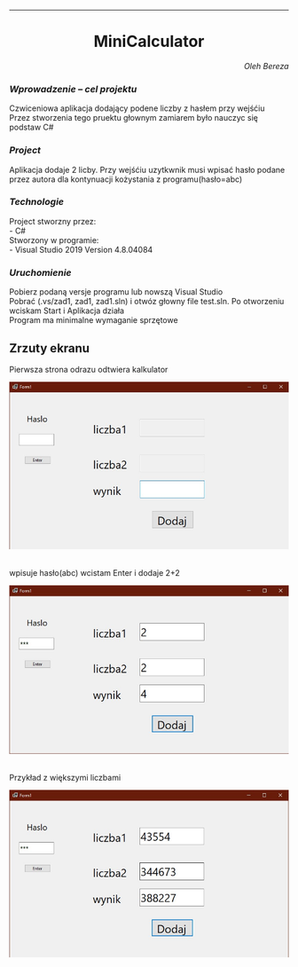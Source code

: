 <hr>
<h1 align="center">
  <b>MiniCalculator</b>
</h1>
<i>
<p align="right">
  Oleh Bereza
</p>
</i>

<h3>
  <i>
  Wprowadzenie – cel projektu
  </i>
</h3>
Czwiceniowa aplikacja dodający podene liczby z hasłem przy wejśćiu<br>
Przez stworzenia tego pruektu głownym zamiarem było nauczyc się podstaw C#
<br>

<h3>
  <i>
  Project
  </i>
</h3>
Aplikacja dodaje 2 licby. 
Przy wejśćiu uzytkwnik musi wpisać hasło podane przez autora dla kontynuacji kożystania z programu(hasło=abc)
<br>

<h3>
  <i>
  Technologie
  </i>
</h3>
Project stworzny przez:
<br>
- C#
<br>
Stworzony w programie:
<br>
- Visual Studio 2019 Version 4.8.04084

<h3>
  <i>
  Uruchomienie
  </i>
</h3>
Pobierz podaną versje programu lub nowszą Visual Studio<br>
Pobrać (.vs/zad1, zad1, zad1.sln) i otwóz głowny file test.sln. Po otworzeniu wciskam Start i Aplikacja działa<br>
Program ma minimalne wymaganie sprzętowe<br>


<h2>
  Zrzuty ekranu
</h2>
Pierwsza strona odrazu odtwiera kalkulator

![alt tag](https://github.com/OlehBereza/miniCalculator/blob/main/screenMiniCal/Screenshot_1.jpg?raw=true)

<br>
wpisuje hasło(abc) wcistam Enter i dodaje 2+2

![alt tag](https://github.com/OlehBereza/miniCalculator/blob/main/screenMiniCal/Screenshot_2.jpg?raw=true)

<br>
Przykład z większymi liczbami

![alt tag](https://github.com/OlehBereza/miniCalculator/blob/main/screenMiniCal/Screenshot_3.jpg?raw=true)
